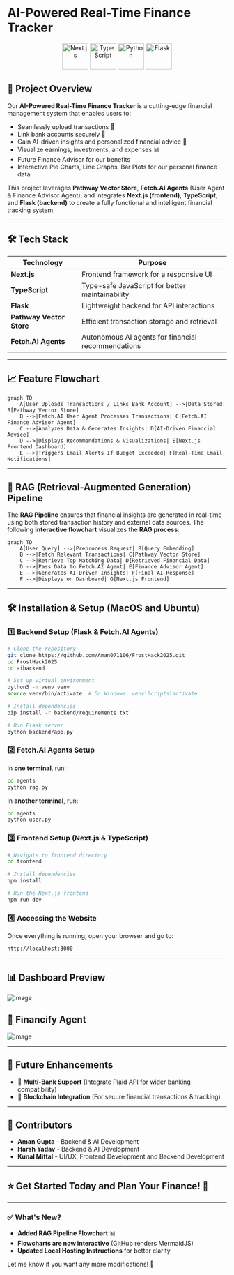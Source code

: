 

# AI-Powered Real-Time Finance Tracker  
<p align="center">  
  <img src="https://cdn.jsdelivr.net/gh/devicons/devicon/icons/nextjs/nextjs-original.svg" alt="Next.js" width="60" height="60"/>  
  <img src="https://cdn.jsdelivr.net/gh/devicons/devicon/icons/typescript/typescript-original.svg" alt="TypeScript" width="60" height="60"/>  
  <img src="https://cdn.jsdelivr.net/gh/devicons/devicon/icons/python/python-original.svg" alt="Python" width="60" height="60"/>  
  <img src="https://cdn.jsdelivr.net/gh/devicons/devicon/icons/flask/flask-original.svg" alt="Flask" width="60" height="60"/>  
</p>  

## 🚀 Project Overview  
Our **AI-Powered Real-Time Finance Tracker** is a cutting-edge financial management system that enables users to:  
- Seamlessly upload transactions 📂  
- Link bank accounts securely 🏦  
- Gain AI-driven insights and personalized financial advice 🤖  
- Visualize earnings, investments, and expenses 📊
- Future Finance Advisor for our benefits
- Interactive Pie Charts, Line Graphs, Bar Plots for our personal finance data 

This project leverages **Pathway Vector Store**, **Fetch.AI Agents** (User Agent & Finance Advisor Agent), and integrates **Next.js (frontend)**, **TypeScript**, and **Flask (backend)** to create a fully functional and intelligent financial tracking system.  

---  

## 🛠️ Tech Stack  
| Technology | Purpose |  
|------------|---------|  
| **Next.js** | Frontend framework for a responsive UI |  
| **TypeScript** | Type-safe JavaScript for better maintainability |  
| **Flask** | Lightweight backend for API interactions |  
| **Pathway Vector Store** | Efficient transaction storage and retrieval |  
| **Fetch.AI Agents** | Autonomous AI agents for financial recommendations |  

---  

## 📈 Feature Flowchart  
```mermaid  
graph TD  
    A[User Uploads Transactions / Links Bank Account] -->|Data Stored| B[Pathway Vector Store]  
    B -->|Fetch.AI User Agent Processes Transactions| C[Fetch.AI Finance Advisor Agent]  
    C -->|Analyzes Data & Generates Insights| D[AI-Driven Financial Advice]  
    D -->|Displays Recommendations & Visualizations| E[Next.js Frontend Dashboard]  
    E -->|Triggers Email Alerts If Budget Exceeded| F[Real-Time Email Notifications]  
```  

---

## 🔎 RAG (Retrieval-Augmented Generation) Pipeline  
The **RAG Pipeline** ensures that financial insights are generated in real-time using both stored transaction history and external data sources. The following **interactive flowchart** visualizes the **RAG process**:  

```mermaid  
graph TD  
    A[User Query] -->|Preprocess Request| B[Query Embedding]  
    B -->|Fetch Relevant Transactions| C[Pathway Vector Store]  
    C -->|Retrieve Top Matching Data| D[Retrieved Financial Data]  
    D -->|Pass Data to Fetch.AI Agent| E[Finance Advisor Agent]  
    E -->|Generates AI-Driven Insights| F[Final AI Response]  
    F -->|Displays on Dashboard| G[Next.js Frontend]  
```  

---

## 🛠️ Installation & Setup (MacOS and Ubuntu)  

### 1️⃣ Backend Setup (Flask & Fetch.AI Agents)  
```bash  
# Clone the repository  
git clone https://github.com/Aman071106/FrostHack2025.git  
cd FrostHack2025  
cd aibackend  

# Set up virtual environment  
python3 -m venv venv  
source venv/bin/activate  # On Windows: venv\Scripts\activate  

# Install dependencies  
pip install -r backend/requirements.txt  

# Run Flask server  
python backend/app.py  
```  

### 2️⃣ Fetch.AI Agents Setup  
In **one terminal**, run:  
```bash  
cd agents  
python rag.py  
```  
In **another terminal**, run:  
```bash  
cd agents  
python user.py  
```  

### 3️⃣ Frontend Setup (Next.js & TypeScript)  
```bash  
# Navigate to frontend directory  
cd frontend  

# Install dependencies  
npm install  

# Run the Next.js frontend  
npm run dev  
```  

### 4️⃣ Accessing the Website  
Once everything is running, open your browser and go to:  
```
http://localhost:3000
```

---

## 📊 Dashboard Preview  
![image](https://github.com/user-attachments/assets/b9298ee4-024e-41ad-aa95-477900161220)  
## 🤖 Financify Agent  
![image](https://github.com/user-attachments/assets/9151ad08-8759-47e5-97a7-91d7504facf2)  


---  

## 🎯 Future Enhancements  
- 🏦 **Multi-Bank Support** (Integrate Plaid API for wider banking compatibility)  
- 📡 **Blockchain Integration** (For secure financial transactions & tracking)  

---  

## 🤝 Contributors  
- **Aman Gupta** - Backend & AI Development  
- **Harsh Yadav** - Backend & AI Development  
- **Kunal Mittal** - UI/UX, Frontend Development and Backend Development  

---  

## ⭐ Get Started Today and Plan Your Finance! 🚀  

---

### ✅ **What's New?**  
- **Added RAG Pipeline Flowchart** 📊  
- **Flowcharts are now interactive** (GitHub renders MermaidJS)  
- **Updated Local Hosting Instructions** for better clarity  

Let me know if you want any more modifications! 🚀
